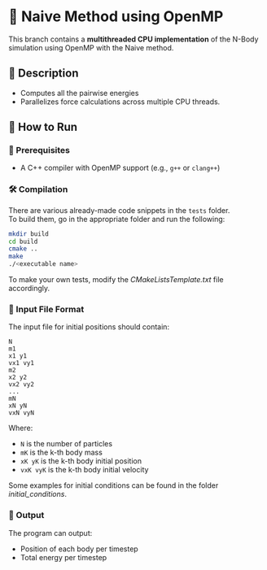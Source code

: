 
# 🌌 Naive Method using OpenMP

This branch contains a **multithreaded CPU implementation** of the N-Body simulation using OpenMP with the Naive method.

## 🧠 Description

- Computes all the pairwise energies  
- Parallelizes force calculations across multiple CPU threads.

## 🧪 How to Run

### 🔧 Prerequisites

- A C++ compiler with OpenMP support (e.g., `g++` or `clang++`)

### 🛠️ Compilation

There are various already-made code snippets in the `tests` folder.  
To build them, go in the appropriate folder and run the following:

```bash
mkdir build
cd build
cmake ..
make
./<executable name>
```

To make your own tests, modify the *CMakeListsTemplate.txt* file accordingly.

### 📄 Input File Format

The input file for initial positions should contain:

```
N
m1
x1 y1
vx1 vy1
m2
x2 y2
vx2 vy2
...
mN
xN yN
vxN vyN
```

Where:
- `N` is the number of particles  
- `mK` is the k-th body mass  
- `xK yK` is the k-th body initial position  
- `vxK vyK` is the k-th body initial velocity

Some examples for initial conditions can be found in the folder *initial_conditions*.

### 🔎 Output

The program can output:
- Position of each body per timestep  
- Total energy per timestep
